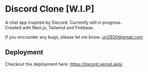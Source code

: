# Discord Clone [W.I.P]

A chat app inspired by Discord. Currently still in progress.  
Created with Next.js, Tailwind and Firebase.  
  
If you encounter any bugs, please let me know: uri2920@gmail.com





## Deployment

Checkout the deployment here: https://tiscord.vercel.app/

